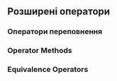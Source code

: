 ## Розширені оператори

### Оператори переповнення

### Operator Methods

### Equivalence Operators

